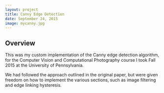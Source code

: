 ```yaml
---
layout: project
title: Canny Edge Detection
date: September 24, 2015
image: mycanny.jpg
---
```


## Overview
This was my custom implementation of the Canny edge detection algorithm,
for the Computer Vision and Computational Photography course I took Fall
2015 at the University of Pennsylvania.

We had followed the approach outlined in the original paper, but were
given freedom on how to implement the various sections, such as image
filtering and edge linking hysteresis.
